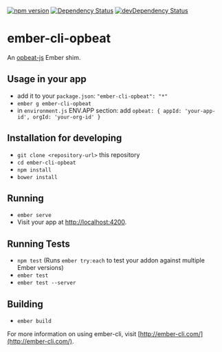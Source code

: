 [![npm version](https://badge.fury.io/js/ember-cli-opbeat.svg)](https://badge.fury.io/js/ember-cli-opbeat)
[![Dependency Status](https://david-dm.org/ecraft/ember-cli-opbeat.svg)](https://david-dm.org/ecraft/ember-cli-opbeat)
[![devDependency Status](https://david-dm.org/ecraft/ember-cli-opbeat/dev-status.svg)](https://david-dm.org/ecraft/ember-cli-opbeat?type=dev)


# ember-cli-opbeat

An [opbeat-js](https://opbeat.com/docs/articles/get-started-with-javascript/) Ember shim.

## Usage in your app

- add it to your `package.json`: `"ember-cli-opbeat": "*"`
- `ember g ember-cli-opbeat`
- in `environment.js` ENV.APP section: add `opbeat: { appId: 'your-app-id', orgId: 'your-org-id' }`

## Installation for developing

* `git clone <repository-url>` this repository
* `cd ember-cli-opbeat`
* `npm install`
* `bower install`

## Running

* `ember serve`
* Visit your app at [http://localhost:4200](http://localhost:4200).

## Running Tests

* `npm test` (Runs `ember try:each` to test your addon against multiple Ember versions)
* `ember test`
* `ember test --server`

## Building

* `ember build`

For more information on using ember-cli, visit [http://ember-cli.com/](http://ember-cli.com/).
